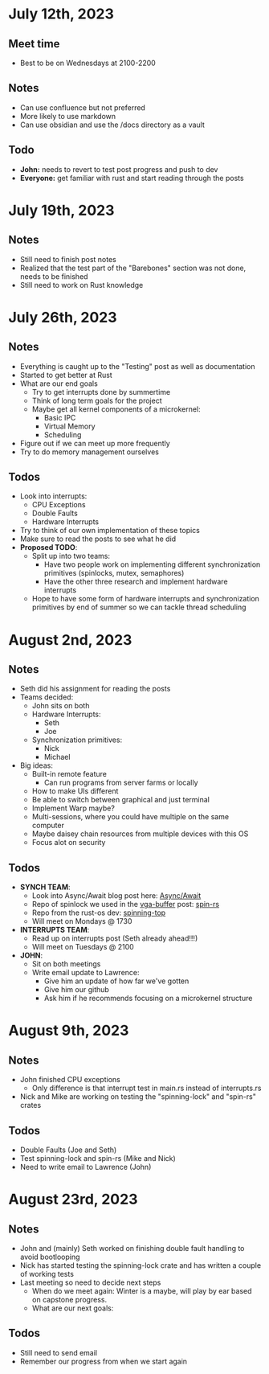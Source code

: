 # July 12th, 2023
## Meet time
- Best to be on Wednesdays at 2100-2200
## Notes
- Can use confluence but not preferred
- More likely to use markdown
- Can use obsidian and use the /docs directory as a vault
## Todo
- **John:** needs to revert to test post progress and push to dev
- **Everyone:** get familiar with rust and start reading through the posts
# July 19th, 2023
## Notes
- Still need to finish post notes
- Realized that the test part of the "Barebones" section was not done, needs to be finished
- Still need to work on Rust knowledge
# July 26th, 2023
## Notes
- Everything is caught up to the "Testing" post as well as documentation
- Started to get better at Rust
- What are our end goals
    - Try to get interrupts done by summertime
    - Think of long term goals for the project
    - Maybe get all kernel components of a microkernel:
        - Basic IPC
        - Virtual Memory
        - Scheduling
- Figure out if we can meet up more frequently
- Try to do memory management ourselves
## Todos
- Look into interrupts:
    - CPU Exceptions
    - Double Faults
    - Hardware Interrupts
- Try to think of our own implementation of these topics
- Make sure to read the posts to see what he did
- **Proposed TODO**:
    - Split up into two teams:
        - Have two people work on implementing different synchronization primitives (spinlocks, mutex, semaphores)
        - Have the other three research and implement hardware interrupts
    - Hope to have some form of hardware interrupts and synchronization primitives by end of summer so we can tackle thread scheduling
# August 2nd, 2023
## Notes
- Seth did his assignment for reading the posts
- Teams decided:
    - John sits on both
    - Hardware Interrupts:
        - Seth
        - Joe
    - Synchronization primitives:
        - Nick
        - Michael
- Big ideas:
    - Built-in remote feature
        - Can run programs from server farms or locally
    - How to make UIs different
    - Be able to switch between graphical and just terminal
    - Implement Warp maybe?
    - Multi-sessions, where you could have multiple on the same computer
    - Maybe daisey chain resources from multiple devices with this OS
    - Focus alot on security
## Todos
- **SYNCH TEAM**:
    - Look into Async/Await blog post here: [Async/Await](https://os.phil-opp.com/async-await/)
    - Repo of spinlock we used in the [vga-buffer](barebones-notes/vga-buffer.md/###spinlocks) post: [spin-rs](https://github.com/mvdnes/spin-rs)
    - Repo from the rust-os dev: [spinning-top](https://github.com/rust-osdev/spinning_top)
    - Will meet on Mondays @ 1730
- **INTERRUPTS TEAM**: 
    - Read up on interrupts post (Seth already ahead!!!)
    - Will meet on Tuesdays @ 2100
- **JOHN**:
    - Sit on both meetings
    - Write email update to Lawrence:
        - Give him an update of how far we've gotten
        - Give him our github
        - Ask him if he recommends focusing on a microkernel structure
# August 9th, 2023
## Notes
- John finished CPU exceptions
    - Only difference is that interrupt test in main.rs instead of interrupts.rs
- Nick and Mike are working on testing the "spinning-lock" and "spin-rs" crates
## Todos
- Double Faults (Joe and Seth)
- Test spinning-lock and spin-rs (Mike and Nick)
- Need to write email to Lawrence (John)

# August 23rd, 2023
## Notes
- John and (mainly) Seth worked on finishing double fault handling to avoid bootlooping
- Nick has started testing the spinning-lock crate and has written a couple of working tests
- Last meeting so need to decide next steps
    - When do we meet again: Winter is a maybe, will play by ear based on capstone progress.
    - What are our next goals: 
## Todos
- Still need to send email
- Remember our progress from when we start again